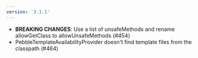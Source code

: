 ```yaml
---
version: '3.1.1'
---
```


- **BREAKING CHANGES**: Use a list of unsafeMethods and rename allowGetClass to allowUnsafeMethods (#454)
- PebbleTemplateAvailabilityProvider doesn't find template files from the classpath (#464)

